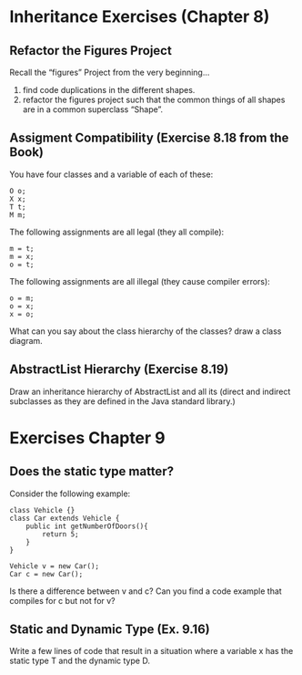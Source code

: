 Inheritance Exercises (Chapter 8)
======================

Refactor the Figures Project
------------------------------
Recall the “figures” Project from the very beginning...

1. find code duplications in the different shapes.
2. refactor the figures project such that the common things of all shapes are in a common superclass “Shape”.


Assigment Compatibility (Exercise 8.18 from the Book)
------------------------
You have four classes and a variable of each of these:

    O o;
    X x;
    T t;
    M m;

The following assignments are all legal (they all compile):

    m = t;
    m = x;
    o = t;
The following assignments are all illegal (they cause compiler errors):

    o = m;
    o = x;
    x = o;

What can you say about the class hierarchy of the classes? draw a class diagram.


AbstractList Hierarchy (Exercise 8.19)
-----------------
Draw an inheritance hierarchy of AbstractList and all its (direct and indirect subclasses as they are defined in the Java standard library.)

Exercises Chapter 9
====================

Does the static type matter?
--------------------
Consider the following example:

    class Vehicle {}
    class Car extends Vehicle {
        public int getNumberOfDoors(){
            return 5;
        }
    }

    Vehicle v = new Car();
    Car c = new Car();

Is there a difference between v and c?
Can you find a code example that compiles for c but not for v?


Static and Dynamic Type (Ex. 9.16)
-----------------------

Write a few lines of code that result in a situation where a variable x has the static type T and the dynamic type D.

